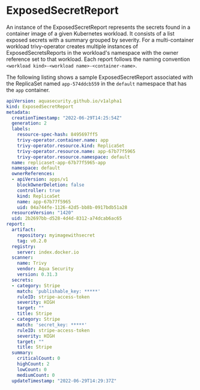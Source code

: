 # ExposedSecretReport

An instance of the ExposedSecretReport represents the secrets found in a container image of a given
Kubernetes workload. It consists of a list exposed secrets with a summary grouped by severity. For a multi-container workload trivy-operator creates multiple instances
of ExposedSecretsReports in the workload's namespace with the owner reference set to that workload.
Each report follows the naming convention `<workload kind>-<workload name>-<container-name>`.

The following listing shows a sample ExposedSecretReport associated with the ReplicaSet named `app-574ddcb559` in the
`default` namespace that has the `app` container.

```yaml
apiVersion: aquasecurity.github.io/v1alpha1
kind: ExposedSecretReport
metadata:
  creationTimestamp: "2022-06-29T14:25:54Z"
  generation: 2
  labels:
    resource-spec-hash: 8495697ff5
    trivy-operator.container.name: app
    trivy-operator.resource.kind: ReplicaSet
    trivy-operator.resource.name: app-67b77f5965
    trivy-operator.resource.namespace: default
  name: replicaset-app-67b77f5965-app
  namespace: default
  ownerReferences:
  - apiVersion: apps/v1
    blockOwnerDeletion: false
    controller: true
    kind: ReplicaSet
    name: app-67b77f5965
    uid: 04a744fe-1126-42d5-bb8b-0917bdb51a28
  resourceVersion: "1420"
  uid: 2b2697bb-d528-4d4d-8312-a74dcab6ac65
report:
  artifact:
    repository: myimagewithsecret
    tag: v0.2.0
  registry:
    server: index.docker.io
  scanner:
    name: Trivy
    vendor: Aqua Security
    version: 0.31.3
  secrets:
  - category: Stripe
    match: 'publishable_key: *****'
    ruleID: stripe-access-token
    severity: HIGH
    target: ""
    title: Stripe
  - category: Stripe
    match: 'secret_key: *****'
    ruleID: stripe-access-token
    severity: HIGH
    target: ""
    title: Stripe
  summary:
    criticalCount: 0
    highCount: 2
    lowCount: 0
    mediumCount: 0
  updateTimestamp: "2022-06-29T14:29:37Z"
```
